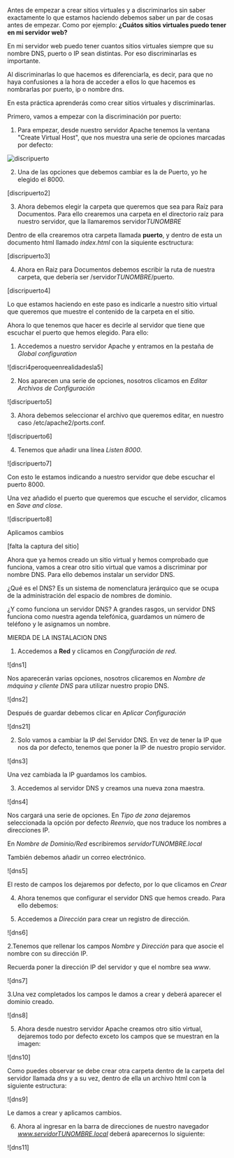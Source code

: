 Antes de empezar a crear sitios virtuales y a discriminarlos sin saber exactamente lo que estamos haciendo debemos saber un par de cosas antes de empezar. Como por ejemplo: **¿Cuátos sitios virtuales puedo tener en mi servidor web?**

En mi servidor web puedo tener cuantos sitios virtuales siempre que su nombre DNS, puerto o IP sean distintas. Por eso discriminarlas es importante.

Al discriminarlas lo que hacemos es diferenciarla, es decir, para que no haya confusiones a la hora de acceder a ellos lo que hacemos es nombrarlas por puerto, ip o nombre dns.

En esta práctica aprenderás como crear sitios virtuales y discriminarlas.

Primero, vamos a empezar con la discriminación por puerto:

1. Para empezar, desde nuestro servidor Apache tenemos la ventana "Create Virtual Host", que nos muestra una serie de opciones marcadas por defecto:

![discripuerto](./images/discripuerto)

2. Una de las opciones que debemos cambiar es la de Puerto, yo he elegido el 8000.

[discripuerto2]

3. Ahora debemos elegir la carpeta que queremos que sea para Raíz para Documentos. Para ello crearemos una carpeta en el directorio raíz para nuestro servidor, que la llamaremos servidor*TUNOMBRE*

Dentro de ella crearemos otra carpeta llamada **puerto**, y dentro de esta un documento html llamado *index.html* con la siquiente esctructura:

[discripuerto3]

4. Ahora en Raiz para Documentos debemos escribir la ruta de nuestra carpeta, que debería ser /servidor*TUNOMBRE*/puerto.

[discripuerto4]

Lo que estamos haciendo en este paso es indicarle a nuestro sitio virtual que queremos que muestre el contenido de la carpeta en el sitio. 

Ahora lo que tenemos que hacer es decirle al servidor que tiene que escuchar el puerto que hemos elegido. Para ello:
  
  1. Accedemos a nuestro servidor Apache y entramos en la pestaña de *Global configuration*

  ![discri4peroqueenrealidadesla5]
  
  2. Nos aparecen una serie de opciones, nosotros clicamos en *Editar Archivos de Configuración* 
  
  ![discripuerto5]
  
  3. Ahora debemos seleccionar el archivo que queremos editar, en nuestro caso  /etc/apache2/ports.conf.
  
  ![discripuerto6]
  
  4. Tenemos que añadir una línea *Listen 8000*.
  
  ![discripuerto7]
  
  Con esto le estamos indicando a nuestro servidor que debe escuchar el puerto 8000.
  
  Una vez añadido el puerto que queremos que escuche el servidor, clicamos en *Save and close*.
  
  ![discripuerto8]
  
  Aplicamos cambios
  
[falta la captura del sitio]

Ahora que ya hemos creado un sitio virtual y hemos comprobado que funciona, vamos a crear otro sitio virtual que vamos a discriminar por nombre DNS. Para ello debemos instalar un servidor DNS. 

¿Qué es el DNS? Es un sistema de nomenclatura jerárquico que se ocupa de la administración del espacio de nombres de dominio.

¿Y como funciona un servidor DNS? A grandes rasgos, un servidor DNS funciona como nuestra agenda telefónica, guardamos un número de teléfono y le asignamos un nombre.

MIERDA DE LA INSTALACION DNS

1. Accedemos a **Red** y clicamos en *Congifuración de red*.

![dns1]

Nos aparecerán varias opciones, nosotros clicaremos en *Nombre de máquina y cliente DNS* para utilizar nuestro propio DNS.

![dns2]

Después de guardar debemos clicar en *Aplicar Configuración*

![dns21]

2. Solo vamos a cambiar la IP del Servidor DNS. En vez de tener la IP que nos da por defecto, tenemos que poner la IP de nuestro propio servidor.

![dns3]

Una vez cambiada la IP guardamos los cambios.

3. Accedemos al servidor DNS y creamos una nueva zona maestra.

![dns4]

Nos cargará una serie de opciones. En *Tipo de zona* dejaremos seleccionada la opción por defecto *Reenvío*, que nos traduce los nombres a direcciones IP.

En *Nombre de Dominio/Red* escribiremos *servidorTUNOMBRE.local*

También debemos añadir un correo electrónico.

![dns5]

El resto de campos los dejaremos por defecto, por lo que clicamos en *Crear*

4. Ahora tenemos que configurar el servidor DNS que hemos creado. Para ello debemos:

  1. Accedemos a *Dirección* para crear un registro de dirección.
  
  ![dns6]
  
  2.Tenemos que rellenar los campos *Nombre* y *Dirección* para que asocie el nombre con su dirección IP.
  
  Recuerda poner la dirección IP del servidor y que el nombre sea *www*.
  
  ![dns7]
  
  3.Una vez completados los campos le damos a crear y deberá aparecer el dominio creado.
  
  ![dns8]
  
 5. Ahora desde nuestro servidor Apache creamos otro sitio virtual, dejaremos todo por defecto exceto los campos que se muestran en la imagen:
 
 ![dns10]
 
 Como puedes observar se debe crear otra carpeta dentro de la carpeta del servidor llamada *dns* y a su vez, dentro de ella un archivo html con la siguiente estructura:
 
 ![dns9]
 
 Le damos a crear y aplicamos cambios.
 
 6. Ahora al ingresar en la barra de direcciones de nuestro navegador *www.servidorTUNOMBRE.local* deberá aparecernos lo siguiente:
 
 ![dns11]
 
 
 
